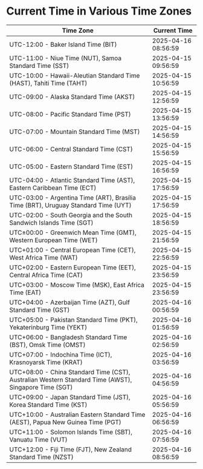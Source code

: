 # Current Time in Various Time Zones

| Time Zone | Current Time |
|-----------|--------------|
| UTC-12:00 - Baker Island Time (BIT) | 2025-04-16 08:56:59 |
| UTC-11:00 - Niue Time (NUT), Samoa Standard Time (SST) | 2025-04-15 09:56:59 |
| UTC-10:00 - Hawaii-Aleutian Standard Time (HAST), Tahiti Time (TAHT) | 2025-04-15 10:56:59 |
| UTC-09:00 - Alaska Standard Time (AKST) | 2025-04-15 12:56:59 |
| UTC-08:00 - Pacific Standard Time (PST) | 2025-04-15 13:56:59 |
| UTC-07:00 - Mountain Standard Time (MST) | 2025-04-15 14:56:59 |
| UTC-06:00 - Central Standard Time (CST) | 2025-04-15 15:56:59 |
| UTC-05:00 - Eastern Standard Time (EST) | 2025-04-15 16:56:59 |
| UTC-04:00 - Atlantic Standard Time (AST), Eastern Caribbean Time (ECT) | 2025-04-15 17:56:59 |
| UTC-03:00 - Argentina Time (ART), Brasília Time (BRT), Uruguay Standard Time (UYT) | 2025-04-15 17:56:59 |
| UTC-02:00 - South Georgia and the South Sandwich Islands Time (SGT) | 2025-04-15 18:56:59 |
| UTC±00:00 - Greenwich Mean Time (GMT), Western European Time (WET) | 2025-04-15 21:56:59 |
| UTC+01:00 - Central European Time (CET), West Africa Time (WAT) | 2025-04-15 22:56:59 |
| UTC+02:00 - Eastern European Time (EET), Central Africa Time (CAT) | 2025-04-15 23:56:59 |
| UTC+03:00 - Moscow Time (MSK), East Africa Time (EAT) | 2025-04-15 23:56:59 |
| UTC+04:00 - Azerbaijan Time (AZT), Gulf Standard Time (GST) | 2025-04-16 00:56:59 |
| UTC+05:00 - Pakistan Standard Time (PKT), Yekaterinburg Time (YEKT) | 2025-04-16 01:56:59 |
| UTC+06:00 - Bangladesh Standard Time (BST), Omsk Time (OMST) | 2025-04-16 02:56:59 |
| UTC+07:00 - Indochina Time (ICT), Krasnoyarsk Time (KRAT) | 2025-04-16 03:56:59 |
| UTC+08:00 - China Standard Time (CST), Australian Western Standard Time (AWST), Singapore Time (SGT) | 2025-04-16 04:56:59 |
| UTC+09:00 - Japan Standard Time (JST), Korea Standard Time (KST) | 2025-04-16 05:56:59 |
| UTC+10:00 - Australian Eastern Standard Time (AEST), Papua New Guinea Time (PGT) | 2025-04-16 06:56:59 |
| UTC+11:00 - Solomon Islands Time (SBT), Vanuatu Time (VUT) | 2025-04-16 07:56:59 |
| UTC+12:00 - Fiji Time (FJT), New Zealand Standard Time (NZST) | 2025-04-16 08:56:59 |
